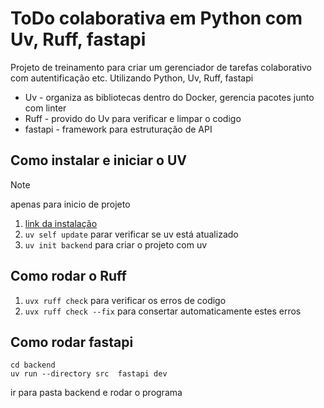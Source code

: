 # ToDo colaborativa em Python com Uv, Ruff, fastapi

Projeto de treinamento para criar um gerenciador de tarefas colaborativo com autentificação etc.
Utilizando Python, Uv, Ruff, fastapi

* Uv - organiza as bibliotecas dentro do Docker, gerencia pacotes junto com linter
* Ruff - provido do Uv para verificar e limpar o codigo
* fastapi - framework para estruturação de API

## Como instalar e iniciar o UV
> [!NOTE]  
> apenas para inicio de projeto  

1. [link da instalação](https://docs.astral.sh/uv/getting-started/installation/)
1. `uv self update` parar verificar se uv está atualizado
1. `uv init backend` para criar o projeto com uv  


## Como rodar o Ruff

1. `uvx ruff check` para verificar os erros de codigo
1. `uvx ruff check --fix` para consertar automaticamente estes erros

## Como rodar fastapi
```shell
cd backend
uv run --directory src  fastapi dev
```
ir para pasta backend e rodar o programa
